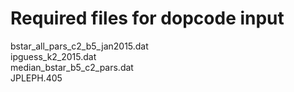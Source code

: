 # Required files for dopcode input
bstar_all_pars_c2_b5_jan2015.dat  
ipguess_k2_2015.dat  
median_bstar_b5_c2_pars.dat  
JPLEPH.405  
